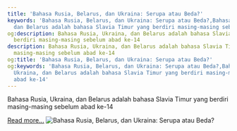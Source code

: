 ```yaml
---
title: 'Bahasa Rusia, Belarus, dan Ukraina: Serupa atau Beda?'
keywords: 'Bahasa Rusia, Belarus, dan Ukraina: Serupa atau Beda?,Bahasa Rusia, Ukraina,
  dan Belarus adalah bahasa Slavia Timur yang berdiri masing-masing sebelum abad ke-14'
og:description: Bahasa Rusia, Ukraina, dan Belarus adalah bahasa Slavia Timur yang
  berdiri masing-masing sebelum abad ke-14
description: Bahasa Rusia, Ukraina, dan Belarus adalah bahasa Slavia Timur yang berdiri
  masing-masing sebelum abad ke-14
og:title: 'Bahasa Rusia, Belarus, dan Ukraina: Serupa atau Beda?'
og:keywords: 'Bahasa Rusia, Belarus, dan Ukraina: Serupa atau Beda?,Bahasa Rusia,
  Ukraina, dan Belarus adalah bahasa Slavia Timur yang berdiri masing-masing sebelum
  abad ke-14'
---
```


Bahasa Rusia, Ukraina, dan Belarus adalah bahasa Slavia Timur yang berdiri masing-masing sebelum abad ke-14

[Read more...](https://www.sportourism.id/post/5959/bahasa-rusia-belarus-dan-ukraina-serupa-atau-beda "Bahasa Rusia, Belarus, dan Ukraina: Serupa atau Beda?")
![Bahasa Rusia, Belarus, dan Ukraina: Serupa atau Beda?](https://services.sportourism.id/fileload/kartunjpg-GliW.jpg "Bahasa Rusia, Belarus, dan Ukraina: Serupa atau Beda?")